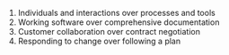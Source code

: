 1. Individuals and interactions over processes and tools
2. Working software over comprehensive documentation
3. Customer collaboration over contract negotiation
4. Responding to change over following a plan